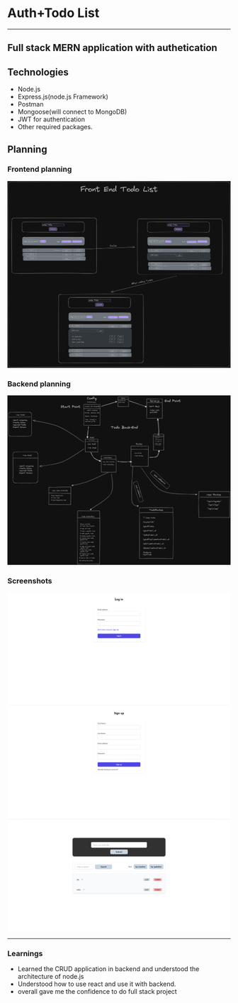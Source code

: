 # Auth+Todo List

---

##  Full stack MERN application with authetication 

## Technologies


- Node.js
- Express.js(node.js Framework)
- Postman
- Mongoose(will connect to MongoDB)
- JWT for authentication
- Other required packages.


## Planning

### Frontend planning

![pic1](./Frontend_Plan.png)


### Backend planning

![pic2](./Backend_Plan.png)

### Screenshots

![ss1](./screenshots/login.png)
![ss2](./screenshots/register.png)
![ss3](./screenshots/dashboard.png)

---


### Learnings

- Learned the CRUD application in backend and understood the architecture of node.js
- Understood how to use react and use it with backend.
- overall gave me the confidence to do full stack project



